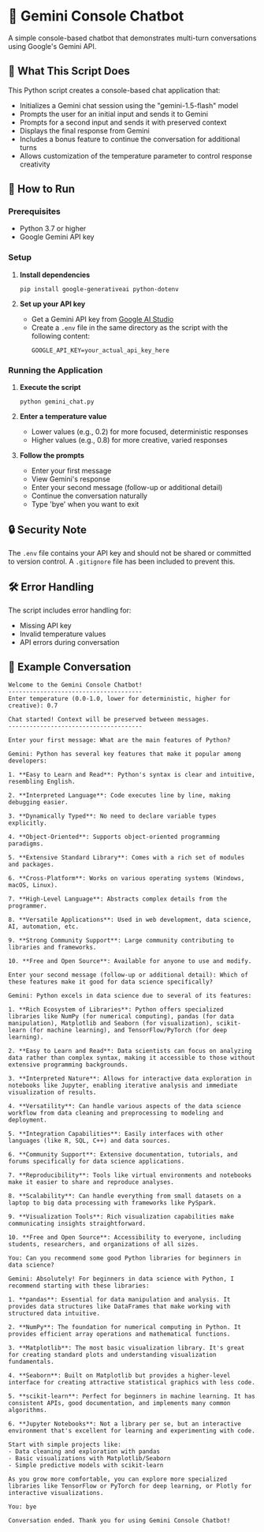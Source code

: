 # 🤖 Gemini Console Chatbot

A simple console-based chatbot that demonstrates multi-turn conversations using Google's Gemini API.

## 🌟 What This Script Does

This Python script creates a console-based chat application that:

- Initializes a Gemini chat session using the "gemini-1.5-flash" model
- Prompts the user for an initial input and sends it to Gemini
- Prompts for a second input and sends it with preserved context
- Displays the final response from Gemini
- Includes a bonus feature to continue the conversation for additional turns
- Allows customization of the temperature parameter to control response creativity

## 🚀 How to Run

### Prerequisites

- Python 3.7 or higher
- Google Gemini API key

### Setup

1. **Install dependencies**
   ```
   pip install google-generativeai python-dotenv
   ```

2. **Set up your API key**
   - Get a Gemini API key from [Google AI Studio](https://makersuite.google.com/app/apikey)
   - Create a `.env` file in the same directory as the script with the following content:
     ```
     GOOGLE_API_KEY=your_actual_api_key_here
     ```

### Running the Application

1. **Execute the script**
   ```
   python gemini_chat.py
   ```

2. **Enter a temperature value**
   - Lower values (e.g., 0.2) for more focused, deterministic responses
   - Higher values (e.g., 0.8) for more creative, varied responses

3. **Follow the prompts**
   - Enter your first message
   - View Gemini's response
   - Enter your second message (follow-up or additional detail)
   - Continue the conversation naturally
   - Type 'bye' when you want to exit

## 🔒 Security Note

The `.env` file contains your API key and should not be shared or committed to version control. A `.gitignore` file has been included to prevent this.

## 🛠️ Error Handling

The script includes error handling for:
- Missing API key
- Invalid temperature values
- API errors during conversation

## 📝 Example Conversation

```
Welcome to the Gemini Console Chatbot!
--------------------------------------
Enter temperature (0.0-1.0, lower for deterministic, higher for creative): 0.7

Chat started! Context will be preserved between messages.
--------------------------------------

Enter your first message: What are the main features of Python?

Gemini: Python has several key features that make it popular among developers:

1. **Easy to Learn and Read**: Python's syntax is clear and intuitive, resembling English.

2. **Interpreted Language**: Code executes line by line, making debugging easier.

3. **Dynamically Typed**: No need to declare variable types explicitly.

4. **Object-Oriented**: Supports object-oriented programming paradigms.

5. **Extensive Standard Library**: Comes with a rich set of modules and packages.

6. **Cross-Platform**: Works on various operating systems (Windows, macOS, Linux).

7. **High-Level Language**: Abstracts complex details from the programmer.

8. **Versatile Applications**: Used in web development, data science, AI, automation, etc.

9. **Strong Community Support**: Large community contributing to libraries and frameworks.

10. **Free and Open Source**: Available for anyone to use and modify.

Enter your second message (follow-up or additional detail): Which of these features make it good for data science specifically?

Gemini: Python excels in data science due to several of its features:

1. **Rich Ecosystem of Libraries**: Python offers specialized libraries like NumPy (for numerical computing), pandas (for data manipulation), Matplotlib and Seaborn (for visualization), scikit-learn (for machine learning), and TensorFlow/PyTorch (for deep learning).

2. **Easy to Learn and Read**: Data scientists can focus on analyzing data rather than complex syntax, making it accessible to those without extensive programming backgrounds.

3. **Interpreted Nature**: Allows for interactive data exploration in notebooks like Jupyter, enabling iterative analysis and immediate visualization of results.

4. **Versatility**: Can handle various aspects of the data science workflow from data cleaning and preprocessing to modeling and deployment.

5. **Integration Capabilities**: Easily interfaces with other languages (like R, SQL, C++) and data sources.

6. **Community Support**: Extensive documentation, tutorials, and forums specifically for data science applications.

7. **Reproducibility**: Tools like virtual environments and notebooks make it easier to share and reproduce analyses.

8. **Scalability**: Can handle everything from small datasets on a laptop to big data processing with frameworks like PySpark.

9. **Visualization Tools**: Rich visualization capabilities make communicating insights straightforward.

10. **Free and Open Source**: Accessibility to everyone, including students, researchers, and organizations of all sizes.

You: Can you recommend some good Python libraries for beginners in data science?

Gemini: Absolutely! For beginners in data science with Python, I recommend starting with these libraries:

1. **pandas**: Essential for data manipulation and analysis. It provides data structures like DataFrames that make working with structured data intuitive.

2. **NumPy**: The foundation for numerical computing in Python. It provides efficient array operations and mathematical functions.

3. **Matplotlib**: The most basic visualization library. It's great for creating standard plots and understanding visualization fundamentals.

4. **Seaborn**: Built on Matplotlib but provides a higher-level interface for creating attractive statistical graphics with less code.

5. **scikit-learn**: Perfect for beginners in machine learning. It has consistent APIs, good documentation, and implements many common algorithms.

6. **Jupyter Notebooks**: Not a library per se, but an interactive environment that's excellent for learning and experimenting with code.

Start with simple projects like:
- Data cleaning and exploration with pandas
- Basic visualizations with Matplotlib/Seaborn
- Simple predictive models with scikit-learn

As you grow more comfortable, you can explore more specialized libraries like TensorFlow or PyTorch for deep learning, or Plotly for interactive visualizations.

You: bye

Conversation ended. Thank you for using Gemini Console Chatbot!
```
